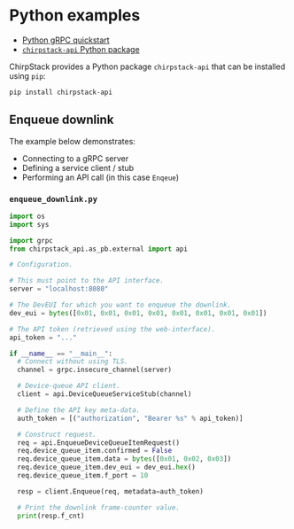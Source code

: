 # Python examples

* [Python gRPC quickstart](https://grpc.io/docs/languages/python/quickstart/)
* [`chirpstack-api` Python package](https://pypi.org/project/chirpstack-api/)

ChirpStack provides a Python package `chirpstack-api` that can be installed
using `pip`:

```bash
pip install chirpstack-api
```

## Enqueue downlink

The example below demonstrates:

* Connecting to a gRPC server
* Defining a service client / stub
* Performing an API call (in this case `Enqeue`)

### `enqueue_downlink.py`

```python
import os
import sys

import grpc
from chirpstack_api.as_pb.external import api

# Configuration.

# This must point to the API interface.
server = "localhost:8080"

# The DevEUI for which you want to enqueue the downlink.
dev_eui = bytes([0x01, 0x01, 0x01, 0x01, 0x01, 0x01, 0x01, 0x01])

# The API token (retrieved using the web-interface).
api_token = "..."

if __name__ == "__main__":
  # Connect without using TLS.
  channel = grpc.insecure_channel(server)

  # Device-queue API client.
  client = api.DeviceQueueServiceStub(channel)

  # Define the API key meta-data.
  auth_token = [("authorization", "Bearer %s" % api_token)]

  # Construct request.
  req = api.EnqueueDeviceQueueItemRequest()
  req.device_queue_item.confirmed = False
  req.device_queue_item.data = bytes([0x01, 0x02, 0x03])
  req.device_queue_item.dev_eui = dev_eui.hex()
  req.device_queue_item.f_port = 10

  resp = client.Enqueue(req, metadata=auth_token)

  # Print the downlink frame-counter value.
  print(resp.f_cnt)
```
